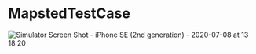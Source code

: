 # MapstedTestCase
![Simulator Screen Shot - iPhone SE (2nd generation) - 2020-07-08 at 13 18 20](https://user-images.githubusercontent.com/50403610/86955419-86ef4580-c125-11ea-90c0-b81c202b1524.png)
